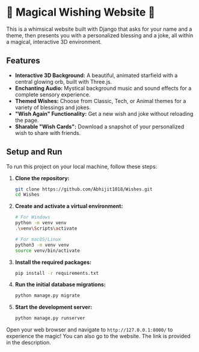 # 🌟 Magical Wishing Website 🌟

This is a whimsical website built with Django that asks for your name and a theme, then presents you with a personalized blessing and a joke, all within a magical, interactive 3D environment.

## Features

-   **Interactive 3D Background:** A beautiful, animated starfield with a central glowing orb, built with Three.js.
-   **Enchanting Audio:** Mystical background music and sound effects for a complete sensory experience.
-   **Themed Wishes:** Choose from Classic, Tech, or Animal themes for a variety of blessings and jokes.
-   **"Wish Again" Functionality:** Get a new wish and joke without reloading the page.
-   **Sharable "Wish Cards":** Download a snapshot of your personalized wish to share with friends.

## Setup and Run

To run this project on your local machine, follow these steps:

1.  **Clone the repository:**
    ```sh
    git clone https://github.com/Abhijit1018/Wishes.git
    cd Wishes
    ```

2.  **Create and activate a virtual environment:**
    ```sh
    # For Windows
    python -m venv venv
    .\venv\Scripts\activate

    # For macOS/Linux
    python3 -m venv venv
    source venv/bin/activate
    ```

3.  **Install the required packages:**
    ```sh
    pip install -r requirements.txt
    ```

4.  **Run the initial database migrations:**
    ```sh
    python manage.py migrate
    ```

5.  **Start the development server:**
    ```sh
    python manage.py runserver
    ```

Open your web browser and navigate to `http://127.0.0.1:8000/` to experience the magic! 
You can also go to the website. The link is provided in the description.
